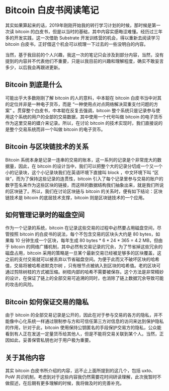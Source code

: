 # Bitcoin 白皮书阅读笔记

其实如果算起来的话，2019年刚刚开始我的转行学习计划的时候，那时候是第一次读 bitcoin 的白皮书，但是以当时的基础，其中内容实感晦涩难懂。经历过三年多的开发实践，这一次借助 Substrate 开发训练营的机会，得以重新去阅读学习 bitcoin 白皮书，正好借这个机会可以梳理一下过去的一些没明白的内容。

当然，基于我目前的个人兴趣，我这一次的笔记只会涉及到部分内容，当然，没有提到的内容并不代表他们不重要，只是以我目前的兴趣和理解程度，确实不敢妄言多少，以后我会再跟进更新。

## Bitcoin 到底是什么

可能出乎大多数刚刚了解 bitcoin 的人的意料，中本聪在 bitcoin 白皮书当中对其的定位并非是一种电子货币，而是 “一种使用点对点网络解决双重支付问题的方案” 。贯穿整个白皮书，中本聪在反复去强调，bitcoin 整个系统只是记录参与使用这个系统的用户的全部的交易数据，其中使用一个代号叫做 bitcoin 的电子货币作为这里交易的媒介来记录。所以，在讨论 bitcoin 的技术实现时，我们直接说的是整个交易系统而非一个叫做 bitcoin 的电子货币。

## Bitcoin 与区块链技术的关系

Bitcoin 系统本身是记录一连串的交易的账本，这一系列的记录是个非常庞大的数据量，因此，在 bitcoin 的设计当中，我们可以把整个大的记录分切成一个又一个小的记录块，这个小记录块我们在英语环境下直接叫 block ，中文环境下叫 “区块”，而为了保持这些记录的连贯性，bitcoin 引入了每个记录里参与交易的账户的数字签名来作为这些区块的链接，而这样的数据结构我们抽象出来，就是我们所说的区块链了。所以，我们在讨论区块链与 bitcoin 的关系时，便有如下结论：区块链技术是 bitcoin 的底层技术支撑，bitcoin 则是区块链技术的一个应用。

## 如何管理记录时的磁盘空间

作为一个记录的系统，bitcoin 在记录这些交易的过程中必然要占用磁盘空间，尽管按照 bitcoin 的白皮书的说法，每个不包含交易的区块头大约是 80 bytes，如果每 10 分钟生成一个区块，每年生成 80 bytes * 6 * 24 * 365 = 4.2 MB，但由于 bitcoin 的网络广播机制，其中必然有交易记录的冗余，为了节省掉这些冗余的磁盘占用，bitcoin 采用的策略是一旦某个最新交易已经被足够多的区块覆盖，这之前的支付交易就可以被丢弃以节省磁盘空间。为便于此而又不破坏区块的哈希值，交易将被哈希进默克尔树 ，只有根节点被纳入到区块的哈希值。老的区块可通过剪除树枝的方式被压缩。树枝内部的哈希不需要被保存。这个方法是非常精妙的设计，在保证了链上的全部交易可追溯的同时，也消除了链上数据冗余导致可能的攻击的风险。

## Bitcoin 如何保证交易的隐私

由于 bitcoin 的全部交易记录是公开的，因此在对于参与交易的各方的隐私，并不能像中心化系统一样通过限制参与方和可信任第三方对信息的访问来达到保护隐私的作用，针对于此，bitcoin 使用保持公钥匿名的手段保护交易方的隐私，公众能看到有人正在发送一定量货币给其他人，但是不能将交易关联到某个人。当然，正因如此，妥善保管私钥也对于用户极为重要。

## 关于其他内容

其实 bitcoin 白皮书所介绍的内容，远不止上面所提到的这几个，包括 uxto、PoW 共识机制，考虑到对于这些内容我仍然需要花时间研读理解，此次我暂时不做叙述，在后期有更多理解的时候，我将做及时的完善补充。
